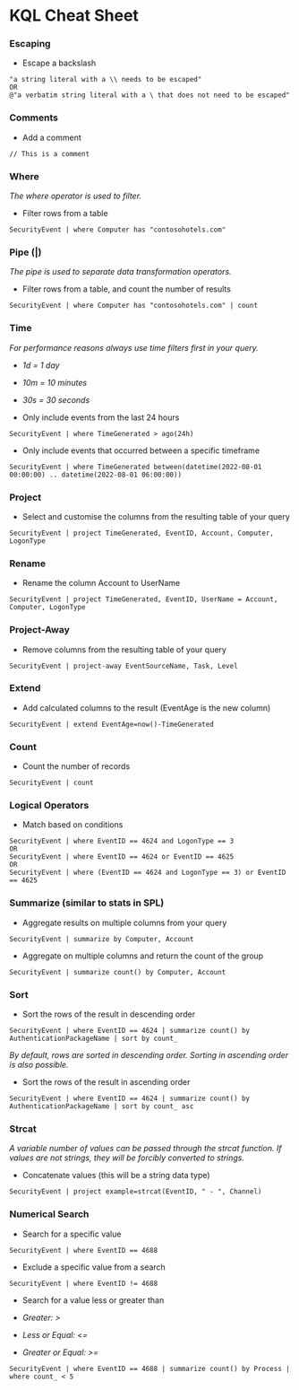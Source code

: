 # KQL Cheat Sheet

### Escaping

- Escape a backslash

```
"a string literal with a \\ needs to be escaped"
OR
@"a verbatim string literal with a \ that does not need to be escaped"
```

### Comments

- Add a comment

```
// This is a comment
```

### Where

*The where operator is used to filter.*

- Filter rows from a table

```
SecurityEvent | where Computer has "contosohotels.com"
```

### Pipe (|)

*The pipe is used to separate data transformation operators.*

- Filter rows from a table, and count the number of results
 
```
SecurityEvent | where Computer has "contosohotels.com" | count
```

### Time

*For performance reasons always use time filters first in your query.*

- *1d = 1 day*
- *10m = 10 minutes*
- *30s = 30 seconds*

- Only include events from the last 24 hours

```
SecurityEvent | where TimeGenerated > ago(24h)
```

- Only include events that occurred between a specific timeframe

```
SecurityEvent | where TimeGenerated between(datetime(2022-08-01 00:00:00) .. datetime(2022-08-01 06:00:00))
```

### Project

- Select and customise the columns from the resulting table of your query

```
SecurityEvent | project TimeGenerated, EventID, Account, Computer, LogonType
```

### Rename

- Rename  the column Account to UserName

```
SecurityEvent | project TimeGenerated, EventID, UserName = Account, Computer, LogonType
```

### Project-Away

- Remove columns from the resulting table of your query

```
SecurityEvent | project-away EventSourceName, Task, Level
```

### Extend

- Add calculated columns to the result (EventAge is the new column)

```
SecurityEvent | extend EventAge=now()-TimeGenerated
```

### Count

- Count the number of records

```
SecurityEvent | count
```

### Logical Operators

- Match based on conditions

```
SecurityEvent | where EventID == 4624 and LogonType == 3
OR
SecurityEvent | where EventID == 4624 or EventID == 4625
OR
SecurityEvent | where (EventID == 4624 and LogonType == 3) or EventID == 4625
```

### Summarize (similar to stats in SPL)

- Aggregate results on multiple columns from your query

```
SecurityEvent | summarize by Computer, Account
```

- Aggregate on multiple columns and return the count of the group

```
SecurityEvent | summarize count() by Computer, Account
```

### Sort

- Sort the rows of the result in descending order

```
SecurityEvent | where EventID == 4624 | summarize count() by AuthenticationPackageName | sort by count_
```

*By default, rows are sorted in descending order. Sorting in ascending order is also possible.*

- Sort the rows of the result in ascending order

```
SecurityEvent | where EventID == 4624 | summarize count() by AuthenticationPackageName | sort by count_ asc
```

### Strcat

*A variable number of values can be passed through the strcat function. If values are not strings, they will be forcibly converted to strings.*

- Concatenate values (this will be a string data type)

```
SecurityEvent | project example=strcat(EventID, " - ", Channel)
```

### Numerical Search

- Search for a specific value

```
SecurityEvent | where EventID == 4688
```

- Exclude a specific value from a search

```
SecurityEvent | where EventID != 4688
```

- Search for a value less or greater than

- *Greater: >*
- *Less or Equal: <=*
- *Greater or Equal: >=*

```
SecurityEvent | where EventID == 4688 | summarize count() by Process | where count_ < 5
```
